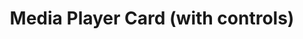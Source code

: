 ---
title: Media Player Card (with controls)
name: card_media_player_with_controls
category: card
explanation: |-
  With the `card_media_player_with_controls` you have the state of your media_player and on the second line PREVIOUS / PLAY-PAUSE / NEXT to control it
image_path: "https://via.placeholder.com/426x96/efefef/999999?text=Sorry,+no+image+yet"
internal: false
generator_install: true
generator_example: true
generator_button: true
variables:
  - name: ulm_card_media_player_with_controls_entity
    type: variable
    example: media_player.livingroom_shield
    required: true
    explanation: "The entity of the media player"
  - name: ulm_card_media_player_with_controls_name
    type: variable
    example: Living room Media Player
    required: false 
    explanation: "The name of the media player (only displayed when off)"
yaml: |-
  - type: 'custom:button-card'
    template: 
      - card_media_player_with_controls
    variables:
      ulm_card_media_player_with_controls_name: "Livingroom Shield"
      ulm_card_media_player_with_controls_entity: media_player.livingroom_shield
ui: |-
  type: 'custom:button-card'
  template: 
    - card_media_player_with_controls
  variables:
    ulm_card_media_player_with_controls_name: "Livingroom Shield"
    ulm_card_media_player_with_controls_entity: media_player.livingroom_shield
code: |-
  card_media_player_with_controls:
    variables:
      ulm_card_media_player_with_controls_name: "No name set"
    triggers_update:
      - "[[[ ulm_card_media_player_with_controls_entity ]]]"
    styles:
      grid:
        - grid-template-areas: '"item1" "item2"'
        - grid-template-columns: 1fr
        - grid-template-rows: min-content  min-content
        - row-gap: 12px
      card:
        - border-radius: var(--border-radius)
        - box-shadow: var(--box-shadow)
        - padding: 12px
    custom_fields:
      item1:
        card:
          type: 'custom:button-card'
          template:
            - ulm_language_variables
            - card_media_player
          tap_action:
            action: more-info
          entity: '[[[ return variables.ulm_card_media_player_with_controls_entity ]]]'
          name: '[[[ return variables.ulm_card_media_player_with_controls_name ]]]'
          styles:
            card:
              - box-shadow: none
              - padding: 0px
      item2:
        card:
          type: 'custom:button-card'
          template: list_items
          custom_fields:
            item1:
              card:
                type: 'custom:button-card'
                template: widget_icon
                tap_action:
                  action: call-service
                  service: media_player.media_previous_track
                  service_data:
                    entity_id: '[[[ return variables.ulm_card_media_player_with_controls_entity ]]]'
                icon: 'mdi:skip-previous'
            item2:
              card:
                type: 'custom:button-card'
                template: widget_icon
                entity: '[[[ return variables.ulm_card_media_player_with_controls_entity ]]]'
                tap_action:
                  action: call-service
                  service: media_player.media_play_pause
                  service_data:
                    entity_id: '[[[ return variables.ulm_card_media_player_with_controls_entity ]]]'
                icon: 'mdi:pause'
                state:
                  - value: paused
                    icon: 'mdi:play'
                  - value: 'off'
                    icon: 'mdi:play'
            item3:
              card:
                type: 'custom:button-card'
                template: widget_icon
                tap_action:
                  action: call-service
                  service: media_player.media_next_track
                  service_data:
                    entity_id: '[[[ return entity.ulm_card_media_player_with_controls_entity ]]]'
                icon: 'mdi:skip-next'
---